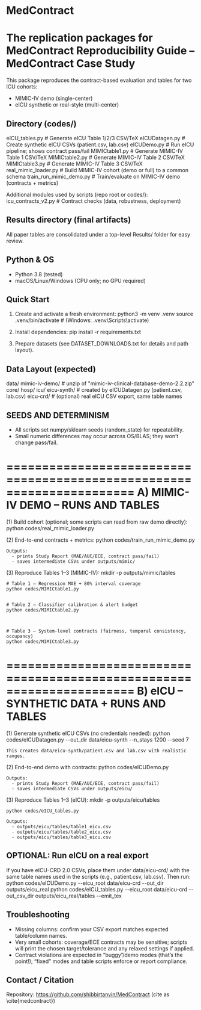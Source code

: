 # MedContract
The replication packages for MedContract
Reproducibility Guide – MedContract Case Study
==============================================

This package reproduces the contract-based evaluation and tables for two ICU cohorts:
- MIMIC-IV demo (single-center)
- eICU synthetic or real-style (multi-center)

Directory (codes/)
------------------
eICU_tables.py            # Generate eICU Table 1/2/3 CSV/TeX
eICUDatagen.py            # Create synthetic eICU CSVs (patient.csv, lab.csv)
eICUDemo.py               # Run eICU pipeline; shows contract pass/fail
MIMICtable1.py            # Generate MIMIC-IV Table 1 CSV/TeX
MIMICtable2.py            # Generate MIMIC-IV Table 2 CSV/TeX
MIMICtable3.py            # Generate MIMIC-IV Table 3 CSV/TeX
real_mimic_loader.py      # Build MIMIC-IV cohort (demo or full) to a common schema
train_run_mimic_demo.py   # Train/evaluate on MIMIC-IV demo (contracts + metrics)

Additional modules used by scripts (repo root or codes/):
icu_contracts_v2.py       # Contract checks (data, robustness, deployment)

Results directory (final artifacts)
------------------------------------
All paper tables are consolidated under a top-level Results/ folder for easy review.

Python & OS
-----------
- Python 3.8 (tested)
- macOS/Linux/Windows (CPU only; no GPU required)

Quick Start
-----------
1) Create and activate a fresh environment:
   python3 -m venv .venv
   source .venv/bin/activate        # (Windows: .venv\Scripts\activate)

2) Install dependencies:
   pip install -r requirements.txt

3) Prepare datasets (see DATASET_DOWNLOADS.txt for details and path layout).

Data Layout (expected)
----------------------
data/
  mimic-iv-demo/                 # unzip of "mimic-iv-clinical-database-demo-2.2.zip"
    core/
    hosp/
    icu/
  eicu-synth/                    # created by eICUDatagen.py  (patient.csv, lab.csv)
  eicu-crd/                      # (optional) real eICU CSV export, same table names

SEEDS AND DETERMINISM
---------------------
- All scripts set numpy/sklearn seeds (random_state) for repeatability.
- Small numeric differences may occur across OS/BLAS; they won’t change pass/fail.

======================================================================
A) MIMIC-IV DEMO – RUNS AND TABLES
======================================================================

(1) Build cohort (optional; some scripts can read from raw demo directly):
    python codes/real_mimic_loader.py


(2) End-to-end contracts + metrics:
    python codes/train_run_mimic_demo.py 


    Outputs:
      - prints Study Report (MAE/AUC/ECE, contract pass/fail)
      - saves intermediate CSVs under outputs/mimic/

(3) Reproduce Tables 1–3 (MIMIC-IV):
    mkdir -p outputs/mimic/tables

    # Table 1 – Regression MAE + 80% interval coverage
    python codes/MIMICtable1.py


    # Table 2 – Classifier calibration & alert budget
    python codes/MIMICtable2.py



    # Table 3 – System-level contracts (fairness, temporal consistency, occupancy)
    python codes/MIMICtable3.py

      


======================================================================
B) eICU – SYNTHETIC DATA + RUNS AND TABLES
======================================================================

(1) Generate synthetic eICU CSVs (no credentials needed):
    python codes/eICUDatagen.py --out_dir data/eicu-synth --n_stays 1200 --seed 7

    This creates data/eicu-synth/patient.csv and lab.csv with realistic ranges.

(2) End-to-end demo with contracts:
    python codes/eICUDemo.py 

    Outputs:
      - prints Study Report (MAE/AUC/ECE, contract pass/fail)
      - saves intermediate CSVs under outputs/eicu/

(3) Reproduce Tables 1–3 (eICU):
    mkdir -p outputs/eicu/tables

    python codes/eICU_tables.py 

    Outputs:
      - outputs/eicu/tables/table1_eicu.csv  
      - outputs/eicu/tables/table2_eicu.csv  
      - outputs/eicu/tables/table3_eicu.csv  

OPTIONAL: Run eICU on a real export
-----------------------------------
If you have eICU-CRD 2.0 CSVs, place them under data/eicu-crd/ with the same table names
used in the scripts (e.g., patient.csv, lab.csv). Then run:
    python codes/eICUDemo.py --eicu_root data/eicu-crd --out_dir outputs/eicu_real
    python codes/eICU_tables.py --eicu_root data/eicu-crd --out_csv_dir outputs/eicu_real/tables --emit_tex


Troubleshooting
---------------
- Missing columns: confirm your CSV export matches expected table/column names.
- Very small cohorts: coverage/ECE contracts may be sensitive; scripts will print
  the chosen target/tolerance and any relaxed settings if applied.
- Contract violations are expected in “buggy”/demo modes (that’s the point!);
  “fixed” modes and table scripts enforce or report compliance.

Contact / Citation
------------------
Repository: https://github.com/shibbirtanvin/MedContract  (cite as \cite{medcontract})
